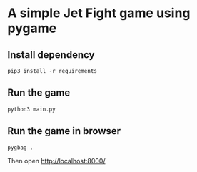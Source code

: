 # A simple Jet Fight game using pygame

## Install dependency
```
pip3 install -r requirements
```

## Run the game
```
python3 main.py
```

## Run the game in browser
```
pygbag .
```
Then open [http://localhost:8000/](http://localhost:8000/)
